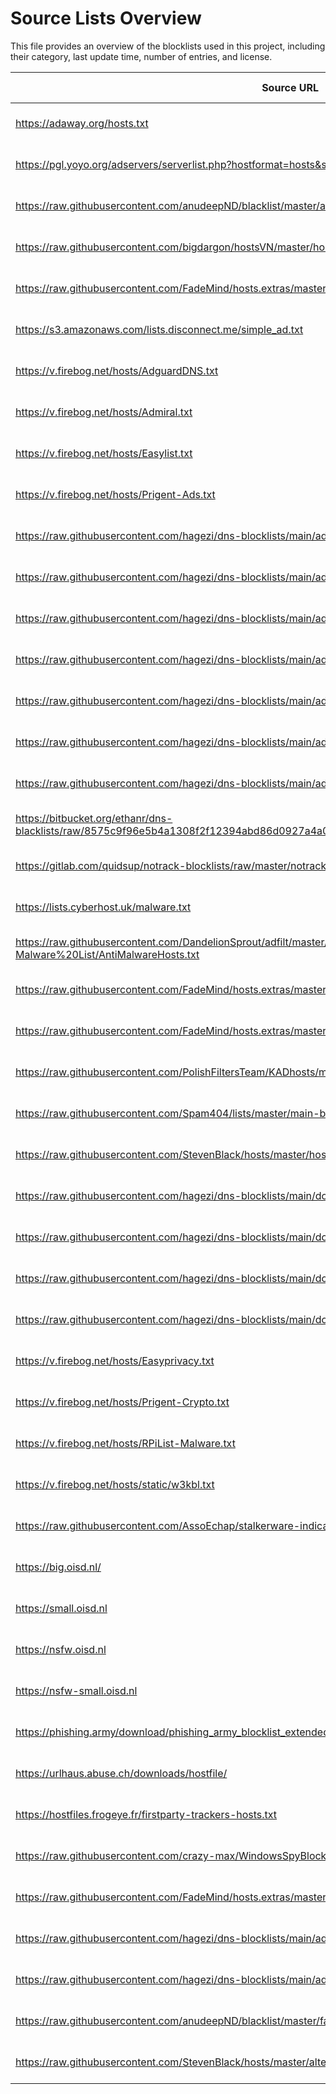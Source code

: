 # Source Lists Overview

This file provides an overview of the blocklists used in this project, including their category, last update time, number of entries, and license.

| Source URL | Category | Last Updated | Entries | License |
|------------|----------|--------------|---------|---------|
| https://adaway.org/hosts.txt | ads | 2025-06-25 15:03:27 | 13080 | Unknown |
| https://pgl.yoyo.org/adservers/serverlist.php?hostformat=hosts&showintro=0&mimetype=plaintext | ads | 2025-06-25 15:03:28 | 6840 | None specified |
| https://raw.githubusercontent.com/anudeepND/blacklist/master/adservers.txt | ads | 2025-06-25 15:03:29 | 84696 | MIT License (https://github.com/anudeepND/blacklist/blob/master/LICENSE) |
| https://raw.githubusercontent.com/bigdargon/hostsVN/master/hosts | ads | 2025-06-25 15:03:29 | 37558 | MIT License (https://github.com/bigdargon/hostsVN/blob/master/LICENSE) |
| https://raw.githubusercontent.com/FadeMind/hosts.extras/master/UncheckyAds/hosts | ads | 2025-06-25 15:03:29 | 18 | MIT License (https://github.com/FadeMind/hosts.extras/blob/master/LICENSE) |
| https://s3.amazonaws.com/lists.disconnect.me/simple_ad.txt | ads | 2025-06-25 15:03:29 | 5402 | GNU GPL v3.0 (https://github.com/disconnectme/disconnect/blob/master/LICENSE) |
| https://v.firebog.net/hosts/AdguardDNS.txt | ads | 2025-06-25 15:03:30 | 219176 | GNU GPL v3.0 (https://github.com/AdguardTeam/AdGuardSDNSFilter/blob/master/LICENSE) |
| https://v.firebog.net/hosts/Admiral.txt | ads | 2025-06-25 15:03:31 | 3524 | MIT License (https://github.com/LanikSJ/ubo-filters/blob/main/LICENSE) |
| https://v.firebog.net/hosts/Easylist.txt | ads | 2025-06-25 15:03:31 | 62050 | GNU GPL v3.0 or CC BY-SA 3.0 (https://easylist.to/pages/licence.html) |
| https://v.firebog.net/hosts/Prigent-Ads.txt | ads | 2025-06-25 15:03:31 | 8540 | CC BY-SA (assumed) (https://dsi.ut-capitole.fr/blacklists/) |
| https://raw.githubusercontent.com/hagezi/dns-blocklists/main/adblock/blocklist-referral-native.txt | ads | 2025-06-25 15:03:31 | 3420 | GNU GPL v3.0 (https://github.com/hagezi/dns-blocklists/blob/main/LICENSE) |
| https://raw.githubusercontent.com/hagezi/dns-blocklists/main/adblock/doh-vpn-proxy-bypass.txt | ads | 2025-06-25 15:03:32 | 9660 | Unknown |
| https://raw.githubusercontent.com/hagezi/dns-blocklists/main/adblock/doh.txt | ads | 2025-06-25 15:03:32 | 2884 | GNU GPL v3.0 (https://github.com/hagezi/dns-blocklists/blob/main/LICENSE) |
| https://raw.githubusercontent.com/hagezi/dns-blocklists/main/adblock/native.samsung.txt | ads | 2025-06-25 15:03:32 | 388 | GNU GPL v3.0 (https://github.com/hagezi/dns-blocklists/blob/main/LICENSE) |
| https://raw.githubusercontent.com/hagezi/dns-blocklists/main/adblock/popupads.txt | ads | 2025-06-25 15:03:32 | 206554 | GNU GPL v3.0 (https://github.com/hagezi/dns-blocklists/blob/main/LICENSE) |
| https://raw.githubusercontent.com/hagezi/dns-blocklists/main/adblock/pro.mini.txt | ads | 2025-06-25 15:03:33 | 184778 | GNU GPL v3.0 (https://github.com/hagezi/dns-blocklists/blob/main/LICENSE) |
| https://raw.githubusercontent.com/hagezi/dns-blocklists/main/adblock/pro.plus.mini.txt | ads | 2025-06-25 15:03:34 | 211634 | GNU GPL v3.0 (https://github.com/hagezi/dns-blocklists/blob/main/LICENSE) |
| https://bitbucket.org/ethanr/dns-blacklists/raw/8575c9f96e5b4a1308f2f12394abd86d0927a4a0/bad_lists/Mandiant_APT1_Report_Appendix_D.txt | malware | 2025-06-25 15:03:35 | 4092 | None specified |
| https://gitlab.com/quidsup/notrack-blocklists/raw/master/notrack-malware.txt | malware | 2025-06-25 15:03:35 | 308 | GNU GPL v3.0 (https://gitlab.com/quidsup/notrack-blocklists/-/blob/master/LICENSE) |
| https://lists.cyberhost.uk/malware.txt | malware | 2025-06-25 15:03:36 | 30022 | CC BY-SA 4.0 (https://cyberhost.uk/malware-blocklist/) |
| https://raw.githubusercontent.com/DandelionSprout/adfilt/master/Alternate%20versions%20Anti-Malware%20List/AntiMalwareHosts.txt | malware | 2025-06-25 15:03:36 | 62296 | Dandelicence (https://github.com/DandelionSprout/Dandelicence) |
| https://raw.githubusercontent.com/FadeMind/hosts.extras/master/add.Risk/hosts | malware | 2025-06-25 15:03:37 | 4378 | MIT License (https://github.com/FadeMind/hosts.extras/blob/master/LICENSE) |
| https://raw.githubusercontent.com/FadeMind/hosts.extras/master/add.Spam/hosts | malware | 2025-06-25 15:03:37 | 114 | MIT License (https://github.com/FadeMind/hosts.extras/blob/master/LICENSE) |
| https://raw.githubusercontent.com/PolishFiltersTeam/KADhosts/master/KADhosts.txt | malware | 2025-06-25 15:03:37 | 355388 | CC BY-SA 4.0 (https://github.com/FiltersHeroes/KADhosts/blob/master/LICENSE) |
| https://raw.githubusercontent.com/Spam404/lists/master/main-blacklist.txt | malware | 2025-06-25 15:03:38 | 16282 | CC BY 3.0 (https://github.com/Spam404/lists/blob/master/LICENSE) |
| https://raw.githubusercontent.com/StevenBlack/hosts/master/hosts | malware | 2025-06-25 15:03:38 | 419324 | MIT License (https://github.com/StevenBlack/hosts/blob/master/LICENSE) |
| https://raw.githubusercontent.com/hagezi/dns-blocklists/main/domains/doh.txt | malware | 2025-06-25 15:03:40 | 3206 | GNU GPL v3.0 (https://github.com/hagezi/dns-blocklists/blob/main/LICENSE) |
| https://raw.githubusercontent.com/hagezi/dns-blocklists/main/domains/native.amazon.txt | malware | 2025-06-25 15:03:40 | 1234 | GNU GPL v3.0 (https://github.com/hagezi/dns-blocklists/blob/main/LICENSE) |
| https://raw.githubusercontent.com/hagezi/dns-blocklists/main/domains/native.apple.txt | malware | 2025-06-25 15:03:40 | 580 | GNU GPL v3.0 (https://github.com/hagezi/dns-blocklists/blob/main/LICENSE) |
| https://raw.githubusercontent.com/hagezi/dns-blocklists/main/domains/native.huawei.txt | malware | 2025-06-25 15:03:40 | 304 | GNU GPL v3.0 (https://github.com/hagezi/dns-blocklists/blob/main/LICENSE) |
| https://v.firebog.net/hosts/Easyprivacy.txt | malware | 2025-06-25 15:03:40 | 83676 | GNU GPL v3.0 or CC BY-SA 3.0 (https://easylist.to/pages/licence.html) |
| https://v.firebog.net/hosts/Prigent-Crypto.txt | malware | 2025-06-25 15:03:41 | 32578 | CC BY-SA (assumed) (https://dsi.ut-capitole.fr/blacklists/) |
| https://v.firebog.net/hosts/RPiList-Malware.txt | malware | 2025-06-25 15:03:41 | 1125862 | CC BY-NC 4.0 (https://github.com/RPiList/specials/blob/master/LICENSE.md) |
| https://v.firebog.net/hosts/static/w3kbl.txt | malware | 2025-06-25 15:03:45 | 700 | MIT License (https://github.com/WaLLy3K/wally3k.github.io/blob/master/LICENSE) |
| https://raw.githubusercontent.com/AssoEchap/stalkerware-indicators/master/generated/hosts | misc | 2025-06-25 15:03:45 | 1834 | CC BY (https://github.com/AssoEchap/stalkerware-indicators#license) |
| https://big.oisd.nl/ | misc | 2025-06-25 15:03:47 | 378090 | GNU GPL v3.0 (https://github.com/sjhgvr/oisd/blob/main/LICENSE) |
| https://small.oisd.nl | misc | 2025-06-25 15:03:49 | 86416 | GNU GPL v3.0 (https://github.com/sjhgvr/oisd/blob/main/LICENSE) |
| https://nsfw.oisd.nl | misc | 2025-06-25 15:03:51 | 827588 | GNU GPL v3.0 (https://github.com/sjhgvr/oisd/blob/main/LICENSE) |
| https://nsfw-small.oisd.nl | misc | 2025-06-25 15:03:55 | 42512 | GNU GPL v3.0 (https://github.com/sjhgvr/oisd/blob/main/LICENSE) |
| https://phishing.army/download/phishing_army_blocklist_extended.txt | phishing | 2025-06-25 15:03:55 | 184740 | CC BY-NC-SA 4.0 (https://creativecommons.org/licenses/by-nc-sa/4.0/) |
| https://urlhaus.abuse.ch/downloads/hostfile/ | phishing | 2025-06-25 15:03:56 | 964 | None specified |
| https://hostfiles.frogeye.fr/firstparty-trackers-hosts.txt | tracking | 2025-06-25 15:03:58 | 66806 | None specified |
| https://raw.githubusercontent.com/crazy-max/WindowsSpyBlocker/master/data/hosts/spy.txt | tracking | 2025-06-25 15:03:58 | 694 | MIT License (https://github.com/crazy-max/WindowsSpyBlocker/blob/master/LICENSE) |
| https://raw.githubusercontent.com/FadeMind/hosts.extras/master/add.2o7Net/hosts | tracking | 2025-06-25 15:03:58 | 4060 | MIT License (https://github.com/FadeMind/hosts.extras/blob/master/LICENSE) |
| https://raw.githubusercontent.com/hagezi/dns-blocklists/main/adblock/native.tiktok.extended.txt | social | 2025-06-25 15:03:58 | 844 | GNU GPL v3.0 (https://github.com/hagezi/dns-blocklists/blob/main/LICENSE) |
| https://raw.githubusercontent.com/hagezi/dns-blocklists/main/adblock/native.tiktok.txt | social | 2025-06-25 15:03:59 | 644 | GNU GPL v3.0 (https://github.com/hagezi/dns-blocklists/blob/main/LICENSE) |
| https://raw.githubusercontent.com/anudeepND/blacklist/master/facebook.txt | social | 2025-06-25 15:03:59 | 7990 | MIT License (https://github.com/anudeepND/blacklist/blob/master/LICENSE) |
| https://raw.githubusercontent.com/StevenBlack/hosts/master/alternates/social-only/hosts | social | 2025-06-25 15:03:59 | 6484 | MIT License (https://github.com/StevenBlack/hosts/blob/master/LICENSE) |
